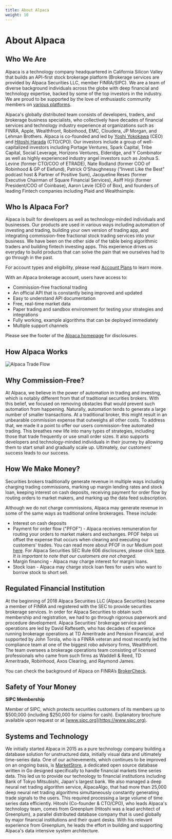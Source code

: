 ```yaml
---
title: About Alpaca
weight: 10
---
```


# About Alpaca

## Who We Are

Alpaca is a technology company headquartered in California Silicon Valley that builds an API-first stock brokerage platform (Brokerage services are provided by Alpaca Securities LLC, member FINRA/SIPC). We are a team of diverse background individuals across the globe with deep financial and technology expertise, backed by some of the top investors in the industry. We are proud to be supported by the love of enthusiastic community members on [various platforms](https://alpaca.markets/docs/community/).

Alpaca's globally distributed team consists of developers, traders, and brokerage business specialists, who collectively have decades of
financial services and technology industry experience at organizations such as FINRA, Apple, Wealthfront, Robinhood, EMC, Cloudera, JP Morgan, and Lehman Brothers. Alpaca is co-founded and led by [Yoshi Yokokawa](https://www.linkedin.com/in/yoshiyokokawa/) (CEO) and [Hitoshi Harada](https://www.linkedin.com/in/hitoshi-harada-02b01425/) (CTO/CPO). Our investors include a group of well-capitalized
investors including Portage Ventures, Spark Capital, Tribe Capital, Social Leverage, Horizons Ventures, Elderidge, and Y Combinator as well as highly experienced industry angel investors
such as Joshua S. Levine (former CTO/COO of ETRADE), Nate Rodland (former COO of Robinhood & GP of Elefund), Patrick O’Shaughnessy (“Invest Like the Best” podcast host & Partner of Positive Sum), Jacqueline Reses (former Executive Chairman of Square Financial Services), Asiff Hirjii (former President/COO of Coinbase), Aaron Levie (CEO of Box), and founders of leading Fintech companies including Plaid and Wealthsimple.

## Who Is Alpaca For?

Alpaca is built for developers as well as technology-minded individuals and businesses. Our products are used in various ways including automation of investing and trading, building your own version of trading app, and integrating commission-free fractional stock trading services into your business. We have been on the other side of the table being algorithmic traders and building fintech investing apps. This experience drives us everyday to build products that can solve the pain that we ourselves had to go through in the past.

For account types and eligibility, please read [Account Plans](https://alpaca.markets/docs/trading-on-alpaca/account-plans/) to learn more.

With an Alpaca brokerage account, users have access to:

* Commission-free fractional trading
* An official API that is constantly being improved and updated
* Easy to understand API documentation
* Free, real-time market data
* Paper trading and sandbox environment for testing your strategies and integrations
* Fully working, example algorithms that can be deployed immediately
* Multiple support channels

Please see the footer of the [Alpaca homepage](https://alpaca.markets/) for disclosures.

## How Alpaca Works

![Alpaca Trade Flow](https://s3.amazonaws.com/docs.alpaca.markets/images/trade-flow5.png)

## Why Commission-Free?

At Alpaca, we believe in the power of automation in trading and investing, which is notably different from that of
traditional securities brokers. With this belief, we focused on removing obstacles that would prevent such automation
from happening. Naturally, automation tends to generate a large number of smaller transactions. At a traditional broker,
this might result in an unbearable commission expense that outweighs all other costs. To address that, we
made it a point to offer our users commission-free automated trading. This breathes new life into many
types of strategies, including those that trade frequently or use small order sizes. It also supports
developers and technology-minded individuals in their journey by allowing them to start small and
gradually scale up. Ultimately, our customers' success leads to our success.

## How We Make Money?

Securities brokers traditionally generate revenue in multiple ways including charging trading commissions, marking
up margin lending rates and stock loan, keeping interest on cash deposits, receiving payment for order flow by routing orders to
market makers, and marking up the data feed subscription.

Although we do not charge commissions, Alpaca may generate revenue in some of the same ways as traditional online
brokerages. These include:

* Interest on cash deposits
* Payment for order flow ("PFOF") - Alpaca receives remuneration for routing your orders to
market makers and exchanges. PFOF helps us offset the expense that occurs when clearing and executing our
customers' trades. You can read more about PFOF in our Medium post
[here](https://medium.com/automation-generation/commission-free-trading-is-it-helping-or-hurting-you-dc5fdc22ca6a).
For Alpaca Securities SEC Rule 606 disclosures, please click [here](https://alpaca.markets/disclosures). *It is important to note that our customers are not charged.*
* Margin financing - Alpaca may charge interest for margin loans.
* Stock loan - Alpaca may charge stock loan fees for users who want to borrow stock to short sell.

## Regulated Financial Institution

At the beginning of 2018 Alpaca Securities LLC (Alpaca Securities) became a member of FINRA and registered
with the SEC to provide securities brokerage services. In order for Alpaca Securities to obtain such
membership and registration, we had to go through rigorous paperwork and procedure development. Alpaca
Securities’ brokerage service and operations are led by David Rafteseth, who has decades of experience running brokerage operations at TD Ameritrade and Pension Financial, and supported by John Torola, who is a FINRA veteran and most recently led the compliance team at one of the biggest
robo advisory firms, Wealthfront. The team oversees a brokerage operations team consisting of licensed
professionals who came from such firms as Waddell & Reed, TD Ameritrade, Robinhood, Axos Clearing, and Raymond James.

You can check the background of Alpaca on FINRA’s [BrokerCheck](https://brokercheck.finra.org/firm/summary/288202).

## Safety of Your Money
**SIPC Membership**

Member of SIPC, which protects securities customers of its members up to $500,000 (including $250,000 for
claims for cash). Explanatory brochure available upon request or at [www.sipc.org](https://www.sipc.org).

## Systems and Technology
We initially started Alpaca in 2015 as a pure technology company building a database solution for unstructured data,
initially visual data and ultimately time-series data. One of our achievements, which continues to be improved on an ongoing basis, is [MarketStore](https://github.com/alpacahq/marketstore), a dedicated open source database written in Go designed
specifically to handle financial markets time series data. This led us to provide our technology to financial
institutions including Bank of Tokyo Mitsubishi, Japan's largest bank. We also managed a deep neural net trading
algorithm service, AlpacaAlgo, that had more than 25,000 deep neural net trading algorithms simultaneously constantly
generating trade signals to the users. This required processing a large volume of time series data efficiently.
Hitoshi (Co-founder & CTO/CPO), who leads Alpaca's technology team, comes from Greenplum (Hitoshi was a lead architect of Greenplum), a parallel distributed database company that is used globally by major financial institutions and their quant desks. With his relevant experience from Greenplum, he leads the effort in building and supporting Alpaca's data intensive system architecture.
